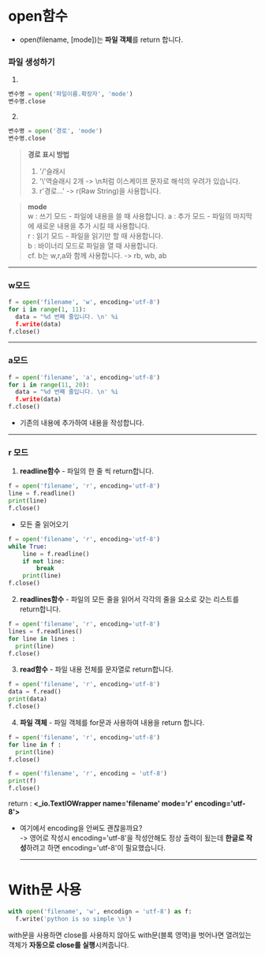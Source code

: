 # **open함수**  
- open(filename, [mode])는 **파일 객체**를 return 합니다.  

### 파일 생성하기  

1.  
```python
변수명 = open('파일이름.확장자', 'mode')  
변수명.close  
```  

2.  
```python
변수명 = open('경로', 'mode')  
변수명.close  
``` 

> **경로 표시 방법**
> 1. '/'슬래시  
> 2. '\\'역슬래시 2개 -> \n처럼 이스케이프 문자로 해석의 우려가 있습니다.  
> 3. r'경로\...' -> r(Raw String)을 사용합니다.  

> **mode**  
> w : 쓰기 모드 - 파일에 내용을 쓸 때 사용합니다. 
> a : 추가 모드 - 파일의 마지막에 새로운 내용을 추가 시킬 때 사용합니다.  
> r : 읽기 모드 - 파일을 읽기만 할 때 사용합니다.  
> b : 바이너리 모드로 파일을 열 때 사용합니다.  
> cf. b는 w,r,a와 함께 사용합니다. -> rb, wb, ab  

---  

### w모드  

```python
f = open('filename', 'w', encoding='utf-8')  
for i in range(1, 11):  
  data = "%d 번째 줄입니다. \n' %i  
  f.write(data)  
f.close()
```  

---

### a모드  
```python
f = open('filename', 'a', encoding='utf-8')  
for i in range(11, 20):  
  data = "%d 번째 줄입니다. \n' %i  
  f.write(data)  
f.close()
```  
- 기존의 내용에 추가하여 내용을 작성합니다.  

---  

### r 모드  
1. **readline함수** - 파일의 한 줄 씩 return합니다.  
```python
f = open('filename', 'r', encoding='utf-8')  
line = f.readline()  
print(line)  
f.close()  
```  

- 모든 줄 읽어오기  
```python
f = open('filename', 'r', encoding='utf-8')  
while True:  
    line = f.readline()  
    if not line:  
        break  
    print(line)  
f.close()  
```  

2. **readlines함수** - 파일의 모든 줄을 읽어서 각각의 줄을 요소로 갖는 리스트를 return합니다.  
```python
f = open('filename', 'r', encoding='utf-8')  
lines = f.readlines()  
for line in lines :  
  print(line)  
f.close()  
```  

3. **read함수** - 파일 내용 전체를 문자열로 return합니다.  
```python
f = open('filename', 'r', encoding='utf-8')  
data = f.read()  
print(data)  
f.close()  
```  

4. **파일 객체** - 파일 객체를 for문과 사용하여 내용을 return 합니다.  
```python
f = open('filename', 'r', encoding='utf-8')  
for line in f :  
  print(line)  
f.close()  
```  

```python
f = open('filename', 'r', encoding = 'utf-8')  
print(f)  
f.close()  
```  
return :  **<_io.TextIOWrapper name='filename' mode='r' encoding='utf-8'>**  

- 여기에서 encoding을 안써도 괜찮을까요?  
  -> 영어로 작성시 encoding='utf-8'을 작성안해도 정상 출력이 됬는데 **한글로 작성**하려고 하면 encoding='utf-8'이 필요했습니다.  

  ---

# **With문 사용**
```python
with open('filename', 'w', encodign = 'utf-8') as f:
  f.write('python is so simple \n')
```  
with문을 사용하면 close를 사용하지 않아도 with문(블록 영역)을 벗어나면 열려있는 객체가 **자동으로 close를 실행**시켜줍니다.